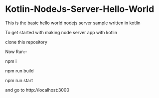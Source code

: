# Kotlin-NodeJs-Server-Hello-World
 This is the basic hello world nodejs server sample written in kotlin

To get started with making node server app with kotlin

clone this repository

Now Run:-

npm i

npm run build

npm run start

and go to http://localhost:3000
